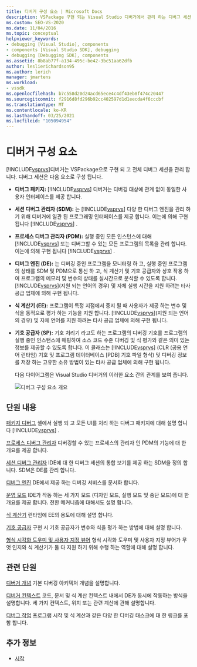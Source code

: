 ```yaml
---
title: 디버거 구성 요소 | Microsoft Docs
description: VSPackage 구현 되는 Visual Studio 디버거에서 관리 하는 디버그 세션을 구성 하는 요소에 대해 알아봅니다.
ms.custom: SEO-VS-2020
ms.date: 11/04/2016
ms.topic: conceptual
helpviewer_keywords:
- debugging [Visual Studio], components
- components [Visual Studio SDK], debugging
- debugging [Debugging SDK], components
ms.assetid: 8b8ab77f-a134-495c-be42-3bc51aa62dfb
author: leslierichardson95
ms.author: lerich
manager: jmartens
ms.workload:
- vssdk
ms.openlocfilehash: b7c558d20d24acd65ece4c4df43eb8f474c20447
ms.sourcegitcommit: f2916d8fd296b92cc402597d1d1eecda4f6cccbf
ms.translationtype: MT
ms.contentlocale: ko-KR
ms.lasthandoff: 03/25/2021
ms.locfileid: "105094954"
---
```

# <a name="debugger-components"></a>디버거 구성 요소
[!INCLUDE[vsprvs](../../code-quality/includes/vsprvs_md.md)]디버거는 VSPackage으로 구현 되 고 전체 디버그 세션을 관리 합니다. 디버그 세션은 다음 요소로 구성 됩니다.

- **디버그 패키지:** [!INCLUDE[vsprvs](../../code-quality/includes/vsprvs_md.md)] 디버거는 디버깅 대상에 관계 없이 동일한 사용자 인터페이스를 제공 합니다.

- **세션 디버그 관리자 (SDM):** 는 [!INCLUDE[vsprvs](../../code-quality/includes/vsprvs_md.md)] 다양 한 디버그 엔진을 관리 하기 위해 디버거에 일관 된 프로그래밍 인터페이스를 제공 합니다. 이는에 의해 구현 됩니다 [!INCLUDE[vsprvs](../../code-quality/includes/vsprvs_md.md)] .

- **프로세스 디버그 관리자 (PDM):** 실행 중인 모든 인스턴스에 대해 [!INCLUDE[vsprvs](../../code-quality/includes/vsprvs_md.md)] 또는 디버그할 수 있는 모든 프로그램의 목록을 관리 합니다. 이는에 의해 구현 됩니다 [!INCLUDE[vsprvs](../../code-quality/includes/vsprvs_md.md)] .

- **디버그 엔진 (DE):** 는 디버깅 중인 프로그램을 모니터링 하 고, 실행 중인 프로그램의 상태를 SDM 및 PDM으로 통신 하 고, 식 계산기 및 기호 공급자와 상호 작용 하 여 프로그램의 메모리 및 변수의 상태를 실시간으로 분석할 수 있도록 합니다. [!INCLUDE[vsprvs](../../code-quality/includes/vsprvs_md.md)](지원 되는 언어의 경우) 및 자체 실행 시간을 지원 하려는 타사 공급 업체에 의해 구현 됩니다.

- **식 계산기 (EE):** 프로그램이 특정 지점에서 중지 될 때 사용자가 제공 하는 변수 및 식을 동적으로 평가 하는 기능을 지원 합니다. [!INCLUDE[vsprvs](../../code-quality/includes/vsprvs_md.md)](지원 되는 언어의 경우) 및 자체 언어를 지원 하려는 타사 공급 업체에 의해 구현 됩니다.

- **기호 공급자 (SP):** 기호 처리기 라고도 하는 프로그램의 디버깅 기호를 프로그램의 실행 중인 인스턴스에 매핑하여 소스 코드 수준 디버깅 및 식 평가와 같은 의미 있는 정보를 제공할 수 있도록 합니다. 이 클래스는 [!INCLUDE[vsprvs](../../code-quality/includes/vsprvs_md.md)] (CLR (공용 언어 런타임) 기호 및 프로그램 데이터베이스 [PDB] 기호 파일 형식) 및 디버깅 정보를 저장 하는 고유한 소유 방법이 있는 타사 공급 업체에 의해 구현 됩니다.

  다음 다이어그램은 Visual Studio 디버거의 이러한 요소 간의 관계를 보여 줍니다.

  ![디버그 구성 요소 개요](../../extensibility/debugger/media/dbugcompovrview.gif "DBugCompOvrview")

## <a name="in-this-section"></a>단원 내용
 [패키지 디버그](../../extensibility/debugger/debug-package.md) 셸에서 실행 되 고 모든 UI를 처리 하는 디버그 패키지에 대해 설명 합니다 [!INCLUDE[vsprvs](../../code-quality/includes/vsprvs_md.md)] .

 [프로세스 디버그 관리자](../../extensibility/debugger/process-debug-manager.md) 디버깅할 수 있는 프로세스의 관리자 인 PDM의 기능에 대 한 개요를 제공 합니다.

 [세션 디버그 관리자](../../extensibility/debugger/session-debug-manager.md) IDE에 대 한 디버그 세션의 통합 보기를 제공 하는 SDM을 정의 합니다. SDM은 DE를 관리 합니다.

 [디버그 엔진](../../extensibility/debugger/debug-engine.md) DE에서 제공 하는 디버깅 서비스를 문서화 합니다.

 [운영 모드](../../extensibility/debugger/operational-modes.md) IDE가 작동 하는 세 가지 모드 (디자인 모드, 실행 모드 및 중단 모드)에 대 한 개요를 제공 합니다. 전환 메커니즘에 대해서도 설명 합니다.

 [식 계산기](../../extensibility/debugger/expression-evaluator.md) 런타임에 EE의 용도에 대해 설명 합니다.

 [기호 공급자](../../extensibility/debugger/symbol-provider.md) 구현 시 기호 공급자가 변수와 식을 평가 하는 방법에 대해 설명 합니다.

 [형식 시각화 도우미 및 사용자 지정 뷰어](../../extensibility/debugger/type-visualizer-and-custom-viewer.md) 형식 시각화 도우미 및 사용자 지정 뷰어가 무엇 인지와 식 계산기가 둘 다 지원 하기 위해 수행 하는 역할에 대해 설명 합니다.

## <a name="related-sections"></a>관련 단원
 [디버거 개념](../../extensibility/debugger/debugger-concepts.md) 기본 디버깅 아키텍처 개념을 설명합니다.

 [디버거 컨텍스트](../../extensibility/debugger/debugger-contexts.md) 코드, 문서 및 식 계산 컨텍스트 내에서 DE가 동시에 작동하는 방식을 설명합니다. 세 가지 컨텍스트, 위치 또는 관련 계산에 관해 설명합니다.

 [디버그 작업](../../extensibility/debugger/debugging-tasks.md) 프로그램 시작 및 식 계산과 같은 다양 한 디버깅 태스크에 대 한 링크를 포함 합니다.

## <a name="see-also"></a>추가 정보
- [시작](../../extensibility/debugger/getting-started-with-debugger-extensibility.md)
